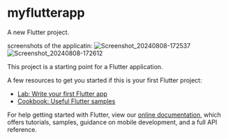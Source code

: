 # myflutterapp

A new Flutter project.

screenshots of the applicatin:
![Screenshot_20240808-172537](https://github.com/user-attachments/assets/bc04ceef-c068-48be-b935-7bfc69d1c686)
![Screenshot_20240808-172612](https://github.com/user-attachments/assets/49bab326-4827-4202-bba6-b554141a9fe0)


This project is a starting point for a Flutter application.

A few resources to get you started if this is your first Flutter project:

- [Lab: Write your first Flutter app](https://flutter.dev/docs/get-started/codelab)
- [Cookbook: Useful Flutter samples](https://flutter.dev/docs/cookbook)

For help getting started with Flutter, view our
[online documentation](https://flutter.dev/docs), which offers tutorials,
samples, guidance on mobile development, and a full API reference.
